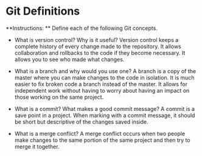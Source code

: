 # Git Definitions

**Instructions: ** Define each of the following Git concepts.

* What is version control?  Why is it useful?
Version control keeps a complete history of every change made to the repository. It allows collaboration and rollbacks to the code if they become necessary. It allows you to see who made what changes.

* What is a branch and why would you use one?
A branch is a copy of the master where you can make changes to the code in isolation. It is much easier to fix broken code a branch instead of the master. It allows for independent work without having to worry about having an impact on those working on the same project.

* What is a commit? What makes a good commit message?
A commit is a save point in a project. When marking with a commit message, it should be short but descriptive of the changes saved inside.

* What is a merge conflict?
A merge conflict occurs when two people make changes to the same portion of the same project and then try to merge it together.